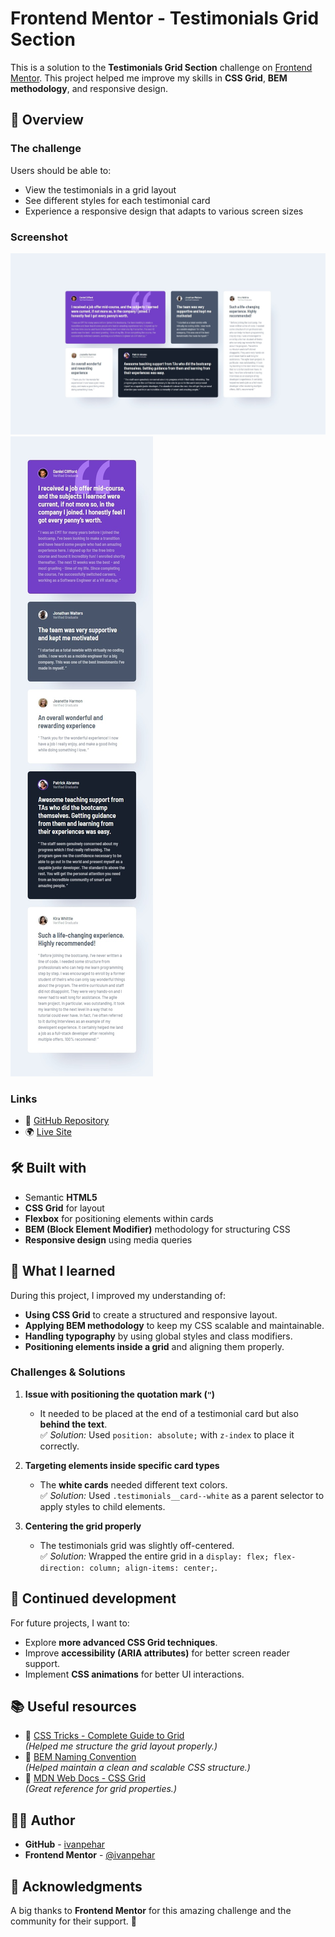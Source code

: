# Frontend Mentor - Testimonials Grid Section

This is a solution to the **Testimonials Grid Section** challenge on [Frontend Mentor](https://www.frontendmentor.io/). This project helped me improve my skills in **CSS Grid**, **BEM methodology**, and responsive design.

## 🎯 Overview

### The challenge

Users should be able to:

- View the testimonials in a grid layout
- See different styles for each testimonial card
- Experience a responsive design that adapts to various screen sizes

### Screenshot

![](./images/screenshot_1.jpeg)
![](./images/screenshot_2.jpeg)


### Links

- 📂 [GitHub Repository](https://github.com/ivanpehar/testimonials_grid_section)
- 🌍 [Live Site](https://ivanpehar.github.io/testimonials_grid_section/)

## 🛠️ Built with

- Semantic **HTML5**
- **CSS Grid** for layout
- **Flexbox** for positioning elements within cards
- **BEM (Block Element Modifier)** methodology for structuring CSS
- **Responsive design** using media queries

## 🚀 What I learned

During this project, I improved my understanding of:

- **Using CSS Grid** to create a structured and responsive layout.
- **Applying BEM methodology** to keep my CSS scalable and maintainable.
- **Handling typography** by using global styles and class modifiers.
- **Positioning elements inside a grid** and aligning them properly.

### Challenges & Solutions

1. **Issue with positioning the quotation mark (`"`)**  
   - It needed to be placed at the end of a testimonial card but also **behind the text**.  
   ✅ *Solution:* Used `position: absolute;` with `z-index` to place it correctly.

2. **Targeting elements inside specific card types**  
   - The **white cards** needed different text colors.  
   ✅ *Solution:* Used `.testimonials__card--white` as a parent selector to apply styles to child elements.

3. **Centering the grid properly**  
   - The testimonials grid was slightly off-centered.  
   ✅ *Solution:* Wrapped the entire grid in a `display: flex; flex-direction: column; align-items: center;`.

## 📌 Continued development

For future projects, I want to:

- Explore **more advanced CSS Grid techniques**.
- Improve **accessibility (ARIA attributes)** for better screen reader support.
- Implement **CSS animations** for better UI interactions.

## 📚 Useful resources

- 🔗 [CSS Tricks - Complete Guide to Grid](https://css-tricks.com/snippets/css/complete-guide-grid/)  
  *(Helped me structure the grid layout properly.)*  
- 🔗 [BEM Naming Convention](https://getbem.com/)  
  *(Helped maintain a clean and scalable CSS structure.)*  
- 🔗 [MDN Web Docs - CSS Grid](https://developer.mozilla.org/en-US/docs/Web/CSS/grid)  
  *(Great reference for grid properties.)*

## 👨‍💻 Author

- **GitHub** - [ivanpehar](https://github.com/ivanpehar)
- **Frontend Mentor** - [@ivanpehar](https://www.frontendmentor.io/profile/ivanpehar)

## 🎉 Acknowledgments

A big thanks to **Frontend Mentor** for this amazing challenge and the community for their support. 🚀  
